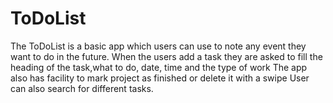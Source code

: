 # ToDoList
The ToDoList is a basic app which users can use to note any event they want to do in the future.
When the users add a task they are asked to fill the heading of the task,what to do, date, time and the type of work
The app also has facility to mark project as finished or delete it with a swipe
User can also search for different tasks.
